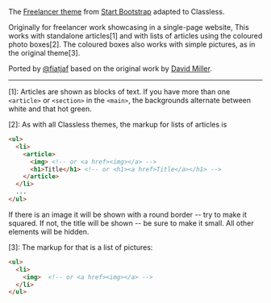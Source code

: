 The [Freelancer theme](http://startbootstrap.com/template-overviews/freelancer/) from [Start Bootstrap](http://startbootstrap.com/) adapted to Classless.

Originally for freelancer work showcasing in a single-page website, This works with standalone articles[1] and with lists of articles using the coloured photo boxes[2]. The coloured boxes also works with simple pictures, as in the original theme[3].

Ported by [@fiatjaf](https://github.com/fiatjaf) based on the original work by [David Miller](http://davidmiller.io/).

---

[1]: Articles are shown as blocks of text. If you have more than one `<article>` or `<section>` in the `<main>`, the backgrounds alternate between white and that hot green.

[2]: As with all Classless themes, the markup for lists of articles is

```html
<ul>
  <li>
    <article>
      <img> <!-- or <a href><img></a> -->
      <h1>Title</h1> <!-- or <h1><a href>Title</a></h1> -->
    </article>
  </li>
  ...
</ul>
```

If there is an image it will be shown with a round border -- try to make it squared. If not, the title will be shown -- be sure to make it small. All other elements will be hidden.

[3]: The markup for that is a list of pictures:

```html
<ul>
  <li>
    <img>  <!-- or <a href><img></a> -->
  </li>
</ul>
```
